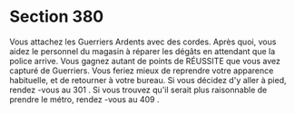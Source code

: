 # Section 380

Vous attachez les Guerriers Ardents avec des cordes. Après quoi, vous aidez le personnel
du magasin à réparer les dégâts en attendant que la police arrive. Vous gagnez autant de
points de RÉUSSITE que vous avez capturé de Guerriers. Vous feriez mieux de
reprendre votre apparence habituelle, et de retourner à votre bureau. Si vous décidez d'y
aller à pied, rendez -vous au  301 . Si vous trouvez qu'il serait plus raisonnable de prendre
le métro, rendez -vous au  409 .